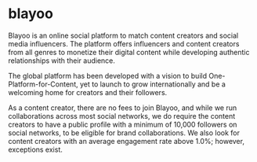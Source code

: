 # blayoo

Blayoo is an online social platform to match content creators and social media influencers. The platform offers influencers and content creators from all genres to monetize their digital content while developing authentic relationships with their audience.

The global platform has been developed with a vision to build One-Platform-for-Content, yet to launch to grow internationally and be a welcoming home for creators and their followers.

As a content creator, there are no fees to join Blayoo, and while we run collaborations across most social networks, we do require the content creators to have a public profile with a minimum of 10,000 followers on social networks, to be eligible for brand collaborations. We also look for content creators with an average engagement rate above 1.0%; however, exceptions exist.
